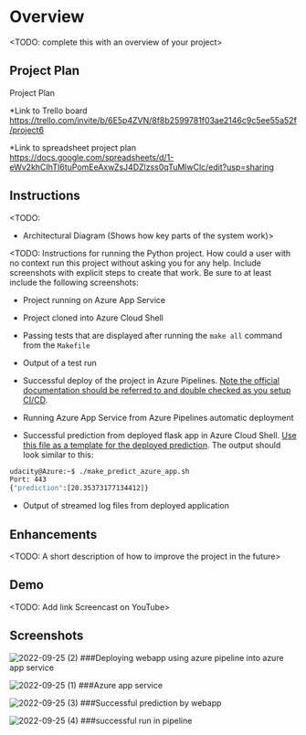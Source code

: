 # Overview

<TODO: complete this with an overview of your project>

## Project Plan
Project Plan

*Link to Trello board https://trello.com/invite/b/6E5p4ZVN/8f8b2599781f03ae2146c9c5ee55a52f/project6


*Link to spreadsheet project plan  https://docs.google.com/spreadsheets/d/1-eWv2khCIhTI6tuPomEeAxwZsJ4DZlzss0qTuMlwClc/edit?usp=sharing

## Instructions

<TODO:  
* Architectural Diagram (Shows how key parts of the system work)>

<TODO:  Instructions for running the Python project.  How could a user with no context run this project without asking you for any help.  Include screenshots with explicit steps to create that work. Be sure to at least include the following screenshots:

* Project running on Azure App Service

* Project cloned into Azure Cloud Shell

* Passing tests that are displayed after running the `make all` command from the `Makefile`

* Output of a test run

* Successful deploy of the project in Azure Pipelines.  [Note the official documentation should be referred to and double checked as you setup CI/CD](https://docs.microsoft.com/en-us/azure/devops/pipelines/ecosystems/python-webapp?view=azure-devops).

* Running Azure App Service from Azure Pipelines automatic deployment

* Successful prediction from deployed flask app in Azure Cloud Shell.  [Use this file as a template for the deployed prediction](https://github.com/udacity/nd082-Azure-Cloud-DevOps-Starter-Code/blob/master/C2-AgileDevelopmentwithAzure/project/starter_files/flask-sklearn/make_predict_azure_app.sh).
The output should look similar to this:

```bash
udacity@Azure:~$ ./make_predict_azure_app.sh
Port: 443
{"prediction":[20.35373177134412]}
```

* Output of streamed log files from deployed application

> 

## Enhancements

<TODO: A short description of how to improve the project in the future>

## Demo 

<TODO: Add link Screencast on YouTube>


## Screenshots


![2022-09-25 (2)](https://user-images.githubusercontent.com/108992155/192120282-5246a7a0-37f4-4308-9627-3d8dde4b06be.png)
###Deploying webapp using azure pipeline into azure app service

![2022-09-25 (1)](https://user-images.githubusercontent.com/108992155/192120328-69260032-849c-41a9-ac45-f3de344ff29f.png)
###Azure app service

![2022-09-25 (3)](https://user-images.githubusercontent.com/108992155/192120485-0c8d48ce-f4b0-45fe-8aec-8dbcfa288568.png)
###Successful prediction by webapp

![2022-09-25 (4)](https://user-images.githubusercontent.com/108992155/192120545-fd6195eb-b9c7-45fc-98cb-bcbcfd26dcf1.png)
###successful run in pipeline



